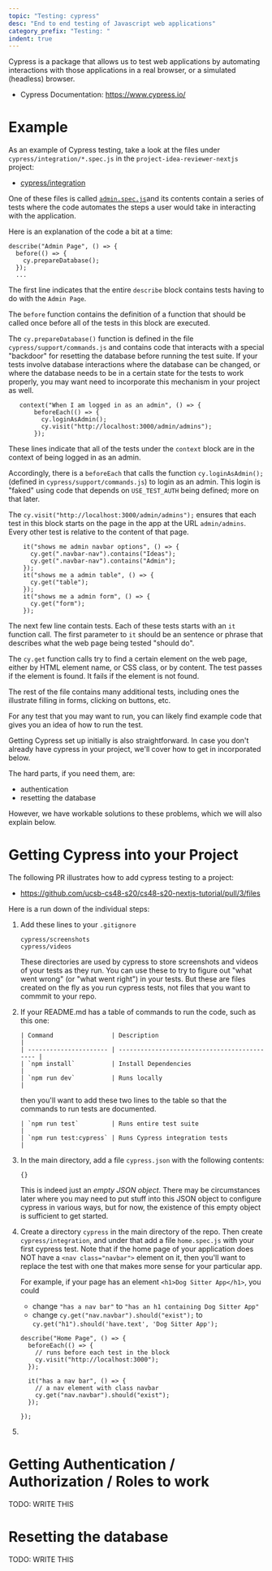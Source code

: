 ```yaml
---
topic: "Testing: cypress"
desc: "End to end testing of Javascript web applications"
category_prefix: "Testing: "
indent: true
---
```



Cypress is a package that allows us to test web applications by automating
interactions with those applications in a real browser, or a simulated (headless) browser.

* Cypress Documentation: <https://www.cypress.io/>


# Example

As an example of Cypress testing, take a look at the files under `cypress/integration/*.spec.js` in the `project-idea-reviewer-nextjs` project:

* [cypress/integration](https://github.com/ucsb-cs48-s20/project-idea-reviewer-nextjs/tree/master/cypress/integration)

One of these files is called [`admin.spec.js`](https://github.com/ucsb-cs48-s20/project-idea-reviewer-nextjs/blob/master/cypress/integration/admin.spec.js)and its contents contain a series of tests where the code automates the
steps a user would take in interacting with the application.

Here is an explanation of the code a bit at a time:

```
describe("Admin Page", () => {
  before(() => {
    cy.prepareDatabase();
  });
  ...
```

The first line indicates that the entire `describe` block contains tests having to do with the `Admin Page`.

The `before` function contains the definition of a function that should be called once before all of the tests
in this block are executed.

The `cy.prepareDatabase()` function is defined in the file `cypress/support/commands.js` and contains code that
interacts with a special "backdoor" for resetting the database before running the test suite.  If your tests
involve database interactions where the database can be changed, or where the database needs to be in a certain state
for the tests to work properly, you may want need to incorporate this mechanism in your project as well.

```
   context("When I am logged in as an admin", () => {
       beforeEach(() => {
         cy.loginAsAdmin();
         cy.visit("http://localhost:3000/admin/admins");
       });
```

These lines indicate that all of the tests under the `context` block are in the context of being logged in as an admin.

Accordingly, there is a `beforeEach` that calls the function `cy.loginAsAdmin();` (defined in `cypress/support/commands.js`)
to login as an admin.  This login is "faked" using code that depends on `USE_TEST_AUTH` being defined; more on that later.

The `cy.visit("http://localhost:3000/admin/admins");` ensures that each test in this block starts on the page in the app
at the URL `admin/admins`.   Every other test is relative to the content of that page.

```
    it("shows me admin navbar options", () => {
      cy.get(".navbar-nav").contains("Ideas");
      cy.get(".navbar-nav").contains("Admin");
    });
    it("shows me a admin table", () => {
      cy.get("table");
    });
    it("shows me a admin form", () => {
      cy.get("form");
    });
```

The next few line contain tests.  Each of these tests starts with an `it` function call.  The first parameter
to `it` should be an sentence or phrase that describes what the web page being tested "should do".

The `cy.get` function calls try to find a certain element on the web page, either by HTML element name, or
CSS class, or by content.  The test passes if the element is found.  It fails if the element is not found.

The rest of the file contains many additional tests, including ones the illustrate filling in forms,
clicking on buttons, etc.

For any test that you may want to run, you can likely find example code that gives you an idea of how to run the test.

Getting Cypress set up initially is also straightforward.  In case you don't already have cypress in your project,
we'll cover how to get in incorporated below.

The hard parts, if you need them, are:

* authentication
* resetting the database

However, we have workable solutions to these problems, which we will also explain below.

# Getting Cypress into your Project

The following PR illustrates how to add cypress testing to a project:

* <https://github.com/ucsb-cs48-s20/cs48-s20-nextjs-tutorial/pull/3/files>

Here is a run down of the individual steps:

1. Add these lines to your `.gitignore`
   ```
   cypress/screenshots
   cypress/videos
   ```
   
   These directories are used by cypress to store screenshots and videos of your tests as they run.  You can use these
   to try to figure out "what went wrong" (or "what went right") in your tests.  But these are files created on the fly
   as you run cypress tests, not files that you want to commmit to your repo.
 
2. If your README.md has a table of commands to run the code, such as this one:

   ```
   | Command                | Description                                  |
   | ---------------------- | -------------------------------------------- |
   | `npm install`          | Install Dependencies                         |
   | `npm run dev`          | Runs locally                                 |
   ```

   then you'll want to add these two lines to the table so that the commands to run
   tests are documented.
   
   ```
   | `npm run test`         | Runs entire test suite                       |
   | `npm run test:cypress` | Runs Cypress integration tests               |
   ```
   
3. In the main directory, add a file `cypress.json` with the following contents:

   ```
   {}
   ```
   
   This is indeed just an *empty JSON object*.   There may be circumstances later where you may need to
   put stuff into this JSON object to configure cypress in various ways, but for now, the existence of this
   empty object is sufficient to get started.
   
4. Create a directory `cypress` in the main directory of the repo.  Then create `cypress/integration`, and under that
   add a file `home.spec.js` with your first cypress test.  Note that if the home page of your application
   does NOT have a `<nav class="navbar">` element on it, then you'll want to replace the test with one that makes
   more sense for your particular app.
   
   For example, if your page has an element `<h1>Dog Sitter App</h1>`, you could 
   * change `"has a nav bar"` to `"has an h1 containing Dog Sitter App"`
   * change  `cy.get("nav.navbar").should("exist");` to `cy.get("h1").should('have.text', 'Dog Sitter App');`
   
   ```
   describe("Home Page", () => {
     beforeEach(() => {
       // runs before each test in the block
       cy.visit("http://localhost:3000");
     });

     it("has a nav bar", () => {
       // a nav element with class navbar
       cy.get("nav.navbar").should("exist");
     });

   });
   ```
   
5.    
   
# Getting Authentication / Authorization / Roles to work

TODO: WRITE THIS

# Resetting the database

TODO: WRITE THIS



